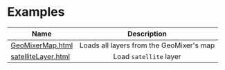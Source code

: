 # Examples


Name|Description
------|:---------:
[GeoMixerMap.html](http://ScanEx.github.com/Leaflet-GeoMixer/examples/GeoMixerMap.html)| Loads all layers from the GeoMixer's map
[satelliteLayer.html](http://ScanEx.github.com/Leaflet-GeoMixer/examplesV2/satelliteLayer.html)| Load `satellite` layer
